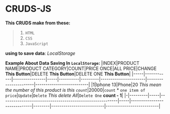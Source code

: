 # CRUDS-JS
**This CRUDS make from these:**
> 1. `HTML`
> 2. `CSS`
> 3. `JavaScript`

**using to save data**: _LocalStorage_

**Example About Data Saving In `LocalStorage`:**
|INDEX|PRODUCT NAME|PRODUCT CATEGORY|COUNT|PRICE ONCE|ALL PRICE|CHANGE **This Button**|DELETE **This Button**|DELETE ONE **This Button**|
|-----|------------|----------------|-----|----------|---------|----------------------|----------------------|--------------------------|
|1|Iphone 13|Phone|20 *This mean the number of this product is this `count`*|20000|`count` * `one item of price`|`Update`|`Delete` *This delete All*|`Delete One` **count - 1**|
|-|---------|-----|---------------------------------------------------------|-----|-----------------------------|--------|--------------------------|--------------------------|
